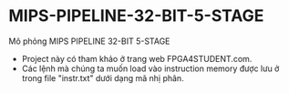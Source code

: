# MIPS-PIPELINE-32-BIT-5-STAGE
Mô phỏng MIPS PIPELINE 32-BIT 5-STAGE
* Project này có tham khảo ở trang web FPGA4STUDENT.com.
* Các lệnh mà chúng ta muốn load vào instruction memory được lưu ở trong file "instr.txt" dưới dạng mã nhị phân.
